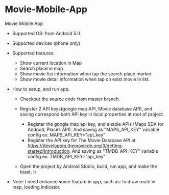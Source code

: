 # Movie-Mobile-App
Movie Mobile App

* Supported OS: from Android 5.0
* Supported devices (phone only)
* Supported features:
    + Show current location in Map
    + Search place in map
    + Show movie list information when tap the search place marker.
    + Show movie detail information when tap on exist movie in list. 
      
* How to setup, and run app.
    + Checkout the source code from master branch.
    + Register 2 API keys(google map API, Movie database API), and saving correspond both API key in local.properties at root of project.
        - Register the google map api key, and enable APIs (Maps SDK for Android, Places API). And saving as "MAPS_API_KEY" variable config
            ex: MAPS_API_KEY="api_key"
        - Register the API key for The Movie Database API at https://developers.themoviedb.org/3/getting-started/introduction. And saving as "TMDB_API_KEY" variable config
            ex: TMDB_API_KEY="api_key"
      
    + Open the project by Android Studio, build, run app, and make the toast. :)
    
* Note: 
    I need enhance some feature in app, such as: to draw route in map, loading indicator.
